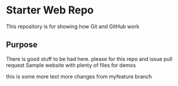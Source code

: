 # Starter Web Repo

This repository is for showing how Git and GitHub work

## Purpose

There is good stuff to be had here.
please for this repo and issue pull request
Sample website with plenty of files for demos


this is some more text
more changes from myfeature branch
